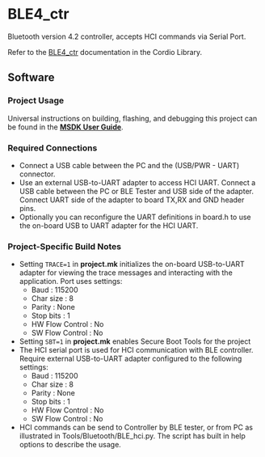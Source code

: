 # BLE4_ctr

Bluetooth version 4.2 controller, accepts HCI commands via Serial Port.

Refer to the [BLE4_ctr](../../../Libraries/Cordio/docs/Applications/BLE4_ctr.md) documentation in the Cordio Library.

## Software

### Project Usage

Universal instructions on building, flashing, and debugging this project can be found in the **[MSDK User Guide](https://analog-devices-msdk.github.io/msdk/USERGUIDE/)**.

### Required Connections

-   Connect a USB cable between the PC and the (USB/PWR - UART) connector.
-   Use an external USB-to-UART adapter to access HCI UART. Connect a USB cable between the PC or BLE Tester
    and USB side of the adapter. Connect UART side of the adapter to board TX,RX and GND header pins.
-   Optionally you can reconfigure the UART definitions in board.h to use the on-board USB to UART 
    adapter for the HCI UART.

### Project-Specific Build Notes
* Setting `TRACE=1` in **project.mk** initializes the on-board USB-to-UART adapter for
viewing the trace messages and interacting with the application. Port uses settings:
    - Baud            : 115200  
    - Char size       : 8  
    - Parity          : None  
    - Stop bits       : 1  
    - HW Flow Control : No  
    - SW Flow Control : No  
* Setting `SBT=1` in **project.mk** enables Secure Boot Tools for the project
* The HCI serial port is used for HCI communication with BLE controller. Require
external USB-to-UART adapter configured to the following settings:
    - Baud            : 115200  
    - Char size       : 8  
    - Parity          : None  
    - Stop bits       : 1
    - HW Flow Control : No
    - SW Flow Control : No
* HCI commands can be send to Controller by BLE tester, or from PC as illustrated in
Tools/Bluetooth/BLE_hci.py. The script has built in help options to describe the usage.